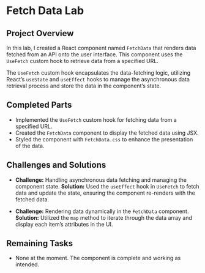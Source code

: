# Fetch Data Lab

## Project Overview

In this lab, I created a React component named `FetchData` that renders data fetched from an API onto the user interface. This component uses the `UseFetch` custom hook to retrieve data from a specified URL.

The `UseFetch` custom hook encapsulates the data-fetching logic, utilizing React’s `useState` and `useEffect` hooks to manage the asynchronous data retrieval process and store the data in the component’s state.

## Completed Parts

- Implemented the `UseFetch` custom hook for fetching data from a specified URL.
- Created the `FetchData` component to display the fetched data using JSX.
- Styled the component with `FetchData.css` to enhance the presentation of the data.

## Challenges and Solutions

- **Challenge:** Handling asynchronous data fetching and managing the component state.
  **Solution:** Used the `useEffect` hook in `UseFetch` to fetch data and update the state, ensuring the component re-renders with the fetched data.

- **Challenge:** Rendering data dynamically in the `FetchData` component.
  **Solution:** Utilized the `map` method to iterate through the data array and display each item’s attributes in the UI.

## Remaining Tasks

- None at the moment. The component is complete and working as intended.
